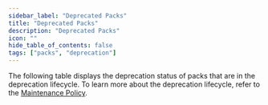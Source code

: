 ```yaml
---
sidebar_label: "Deprecated Packs"
title: "Deprecated Packs"
description: "Deprecated Packs"
icon: ""
hide_table_of_contents: false
tags: ["packs", "deprecation"]
---
```


The following table displays the deprecation status of packs that are in the deprecation lifecycle. To learn more about
the deprecation lifecycle, refer to the [Maintenance Policy](maintenance-policy.md).

<PacksTable />
